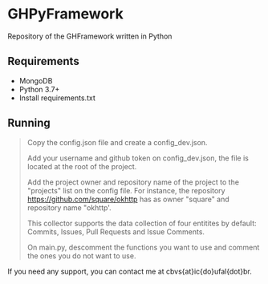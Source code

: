 # GHPyFramework
Repository of the GHFramework written in Python

## Requirements

- MongoDB
- Python 3.7+
- Install requirements.txt

## Running 

> Copy the config.json file and create a config_dev.json. 
> 
> Add your username and github token on config_dev.json, the file is located at the root of the project.
> 
> Add the project owner and repository name of the project to the "projects" list on the config file. For instance, the repository https://github.com/square/okhttp has as owner "square" and repository name "okhttp'.
>
> This collector supports the data collection of four entitites by default: Commits, Issues, Pull Requests and Issue Comments.
> 
> On main.py, descomment the functions you want to use and comment the ones you do not want to use.

If you need any support, you can contact me at cbvs{at}ic{do}ufal{dot}br.


